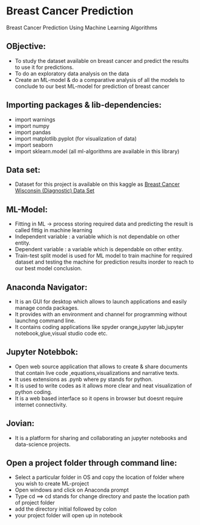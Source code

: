 # Breast Cancer Prediction
Breast Cancer Prediction Using Machine Learning Algorithms

## OBjective:
- To study the dataset available on breast cancer and predict the results to use it for predictions.
- To do an exploratory data analysis on the data
- Create an ML-model & do a comparative analysis of all the models to conclude to our best ML-model for prediction of breast cancer

## Importing packages & lib-dependencies:
- import warnings
- import numpy
- import pandas
- import matplotlib.pyplot (for visualization of data)
- import seaborn
- import sklearn.model (all ml-algorithms are available in this library)

## Data set:
- Dataset for this project is available on this kaggle as [Breast Cancer Wisconsin (Diagnostic) Data Set](https://www.kaggle.com/uciml/breast-cancer-wisconsin-data/code)

## ML-Model:
- Fitting in ML -> process storing required data and predicting the result is called fittig in machine learning
- Independent variable : a variable which is not dependable on other entity.
- Dependent variable :  a variable which is dependable on other entity.
- Train-test split model is used for ML model to train machine for required dataset and testing the machine for prediction results inorder to reach to our best model conclusion.

## Anaconda Navigator:
- It is an GUI for desktop which allows to launch applications and easily manage conda packages.
- It provides with an environment and channel for programming without launchng command line.
- It contains coding applications like spyder orange,jupyter lab,jupyter notebook,glue,visual studio code etc.

## Jupyter Notebbok:
- Open web source application that allows to create & share documents that contain live code ,equations,visualizations and narrative texts.
- It uses extensions as .pynb where py stands for python.
- It is used to write codes as it allows more clear and neat visualization of python coding.
- It is a web based interface so it opens in browser but doesnt require internet connectivity.

## Jovian:
- It is a platform for sharing and collaborating an jupyter notebooks and data-science projects.

## Open a project folder through command line:
- Select a particular folder in OS and copy the location of folder where you wish to create ML-project
- Open windows and click on Anaconda prompt
- Type cd ==> cd stands for change directory and paste the location path of project folder
- add the directory initial followed by colon
- your project folder will open up in notebook
